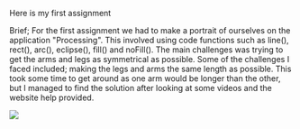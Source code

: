 Here is my first assignment

Brief;
For the first assignment we had to make a portrait of ourselves on the application "Processing". This involved using code functions such as line(), rect(), arc(), eclipse(), fill() and noFill(). The main challenges was trying to get the arms and legs as symmetrical as possible. Some of the challenges I faced included; making the legs and arms the same length as possible. This took some time to get around as one arm would be longer than the other, but I managed to find the solution after looking at some videos and the website help provided.

![](IM-portrait.jpg)
